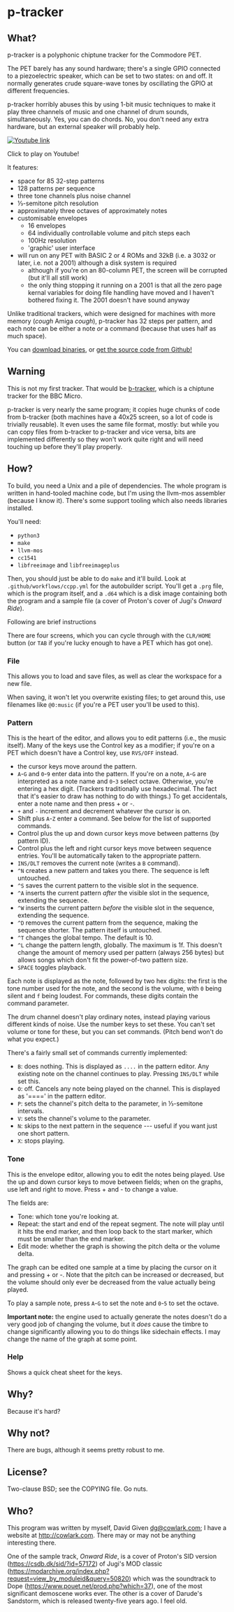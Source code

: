 p-tracker
=========


## What?

p-tracker is a polyphonic chiptune tracker for the Commodore PET.

The PET barely has any sound hardware; there's a single GPIO connected to a
piezoelectric speaker, which can be set to two states: on and off. It normally
generates crude square-wave tones by oscillating the GPIO at different
frequencies.

p-tracker horribly abuses this by using 1-bit music techniques to make it play
three channels of music and one channel of drum sounds, simultaneously. Yes, you
can do chords. No, you don't need any extra hardware, but an external speaker
will probably help.

[![Youtube link](https://img.youtube.com/vi/iqWJeM2MKt4/0.jpg)](https://www.youtube.com/watch?v=iqWJeM2MKt4 "p-tracker on Youtube")

Click to play on Youtube!

It features:

- space for 85 32-step patterns
- 128 patterns per sequence
- three tone channels plus noise channel
- ⅓-semitone pitch resolution
- approximately three octaves of approximately notes
- customisable envelopes
  - 16 envelopes
  - 64 individually controllable volume and pitch steps each
  - 100Hz resolution
  - 'graphic' user interface
- will run on any PET with BASIC 2 or 4 ROMs and 32kB (i.e. a 3032 or later,
  i.e. not a 2001) although a disk system is required
  - although if you're on an 80-column PET, the screen will be corrupted (but
    it'll all still work)
  - the only thing stopping it running on a 2001 is that all the zero page
    kernal variables for doing file handling have moved and I haven't bothered
    fixing it. The 2001 doesn't have sound anyway

Unlike traditional trackers, which were designed for machines with more memory
(_cough_ Amiga _cough_), p-tracker has 32 steps per pattern, and each note can
be either a note _or_ a command (because that uses half as much space).

You can [download
binaries](https://github.com/davidgiven/ptracker/releases/tag/dev), or [get the
source code from Github!](https://github.com/davidgiven/ptracker)

## Warning

This is not my first tracker. That would be
[b-tracker](https://cowlark.com/btracker/), which is a chiptune tracker for the
BBC Micro.

p-tracker is very nearly the same program; it copies huge chunks of code from
b-tracker (both machines have a 40x25 screen, so a lot of code is trivially
reusable). It even uses the same file format, mostly: but while you can copy
files from b-tracker to p-tracker and vice versa, bits are implemented
differently so they won't work quite right and will need touching up before
they'll play properly.


## How?

To build, you need a Unix and a pile of dependencies. The whole program is
written in hand-tooled machine code, but I'm using the llvm-mos assembler
(because I know it). There's some support tooling which also needs libraries
installed.

You'll need:

  - `python3`
  - `make`
  - `llvm-mos`
  - `cc1541`
  - `libfreeimage` and `libfreeimageplus`

Then, you should just be able to do `make` and it'll build. Look at
`.github/workflows/ccpp.yml` for the autobuilder script. You'll get a `.prg`
file, which is the program itself, and a `.d64` which is a disk image containing
both the program and a sample file (a cover of Proton's cover of Jugi's _Onward
Ride_).

Following are brief instructions 

There are four screens, which you can cycle through with the `CLR/HOME` button
(or `TAB` if you're lucky enough to have a PET which has got one).

### File

This allows you to load and save files, as well as clear the workspace for a
new file.

When saving, it won't let you overwrite existing files; to get around this, use
filenames like `@0:music` (if you're a PET user you'll be used to this).

### Pattern

This is the heart of the editor, and allows you to edit patterns (i.e., the
music itself). Many of the keys use the Control key as a modifier; if you're on
a PET which doesn't have a Control key, use `RVS/OFF` instead.

- the cursor keys move around the pattern.
- `A`-`G` and `0`-`9` enter data into the pattern. If you're on a note, `A`-`G` are
  interpreted as a note name and `0`-`3` select octave. Otherwise, you're entering
  a hex digit. (Trackers traditionally use hexadecimal. The fact that it's
  easier to draw has nothing to do with things.) To get accidentals, enter a
  note name and then press + or -.
- `+` and `-` increment and decrement whatever the cursor is on.
- Shift plus `A`-`Z` enter a command. See below for the list of supported commands.
- Control plus the up and down cursor keys move between patterns (by pattern
  ID).
- Control plus the left and right cursor keys move between sequence entries.
  You'll be automatically taken to the appropriate pattern.
- `INS/DLT` removes the current note (writes a `B` command).
- `^N` creates a new pattern and takes you there. The sequence is left untouched.
- `^S` saves the current pattern to the visible slot in the sequence.
- `^A` inserts the current pattern _after_ the visible slot in the sequence,
  extending the sequence.
- `^W` inserts the current pattern _before_ the visible slot in the sequence,
  extending the sequence.
- `^D` removes the current pattern from the sequence, making the sequence
  shorter. The pattern itself is untouched.
- `^T` changes the global tempo. The default is 10.
- `^L` change the pattern length, globally. The maximum is 1f. This doesn't
  change the amount of memory used per pattern (always 256 bytes) but allows
  songs which don't fit the power-of-two pattern size.
- `SPACE` toggles playback.

Each note is displayed as the note, followed by two hex digits: the first is the
tone number used for the note, and the second is the volume, with `0` being
silent and `f` being loudest. For commands, these digits contain the command
parameter.

The drum channel doesn't play ordinary notes, instead playing various different
kinds of noise. Use the number keys to set these. You can't set volume or tone
for these, but you can set commands. (Pitch bend won't do what you expect.)

There's a fairly small set of commands currently implemented:

- `B`: does nothing. This is displayed as `....` in the pattern editor. Any
  existing note on the channel continues to play. Pressing `INS/DLT` while
  set this.
- `O`: off. Cancels any note being played on the channel. This is displayed as
  '====' in the pattern editor.
- `P`: sets the channel's pitch delta to the parameter, in ⅓-semitone intervals.
- `V`: sets the channel's volume to the parameter.
- `N`: skips to the next pattern in the sequence --- useful if you want just one
  short pattern.
- `X`: stops playing.

### Tone

This is the envelope editor, allowing you to edit the notes being played. Use
the up and down cursor keys to move between fields; when on the graphs, use
left and right to move. Press + and - to change a value.

The fields are:

- Tone: which tone you're looking at.
- Repeat: the start and end of the repeat segment. The note will play until it
  hits the end marker, and then loop back to the start marker, which must be
  smaller than the end marker.
- Edit mode: whether the graph is showing the pitch delta or the volume delta.

The graph can be edited one sample at a time by placing the cursor on it and
pressing + or -. Note that the pitch can be increased or decreased, but the
volume should only ever be decreased from the value actually being played.

To play a sample note, press `A`-`G` to set the note and `0`-`5` to set the
octave.

**Important note:** the engine used to actually generate the notes doesn't do a
very good job of changing the volume, but it _does_ cause the timbre to change
significantly allowing you to do things like sidechain effects. I may change
the name of the graph at some point.

### Help

Shows a quick cheat sheet for the keys.


## Why?

Because it's hard?


## Why not?

There are bugs, although it seems pretty robust to me.


## License?

Two-clause BSD; see the COPYING file. Go nuts.


## Who?

This program was written by myself, David Given <dg@cowlark.com>; I have a
website at http://cowlark.com. There may or may not be anything interesting
there.

One of the sample track, _Onward Ride_, is a cover of Proton's SID version
(https://csdb.dk/sid/?id=57172) of Jugi's MOD classic
(https://modarchive.org/index.php?request=view_by_moduleid&query=50820) which
was the soundtrack to Dope (https://www.pouet.net/prod.php?which=37), one of
the most significant demoscene works ever. The other is a cover of Darude's
Sandstorm, which is released twenty-five years ago. I feel old.
